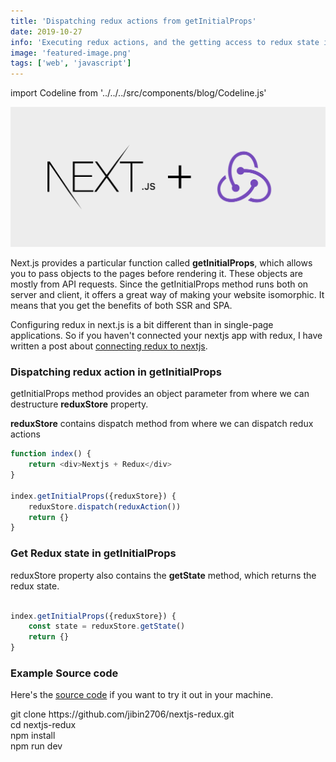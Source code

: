 ```yaml
---
title: 'Dispatching redux actions from getInitialProps'
date: 2019-10-27
info: 'Executing redux actions, and the getting access to redux state in nextjs'
image: 'featured-image.png'
tags: ['web', 'javascript']
---
```


import Codeline from '../../../src/components/blog/Codeline.js'

![Nextjs + Redux](featured-image.png)

Next.js provides a particular function called **getInitialProps**, which allows you to pass objects to the pages before rendering it. These objects are mostly from API requests. Since the getInitialProps method runs both on server and client, it offers a great way of making your website isomorphic. It means that you get the benefits of both SSR and SPA.

Configuring redux in next.js is a bit different than in single-page applications. So if you haven't connected your nextjs app with redux, I have written a post about [connecting redux to nextjs](https://blog.jibin.tech/nextjs+redux/).

### Dispatching redux action in getInitialProps

getInitialProps method provides an object parameter from where we can destructure **reduxStore** property.

**reduxStore** contains dispatch method from where we can dispatch redux actions

```js
function index() {
    return <div>Nextjs + Redux</div>
}

index.getInitialProps({reduxStore}) {
    reduxStore.dispatch(reduxAction())
    return {}
}
```

### Get Redux state in getInitialProps

reduxStore property also contains the **getState** method, which returns the redux state.

```js

index.getInitialProps({reduxStore}) {
    const state = reduxStore.getState()
    return {}
}
```

### Example Source code

Here's the [source code](https://github.com/jibin2706/nextjs-redux) if you want to try it out in your machine.

<Codeline>
    git clone https://github.com/jibin2706/nextjs-redux.git<br />
    cd nextjs-redux <br />
    npm install <br />
    npm run dev<br />
</Codeline>
